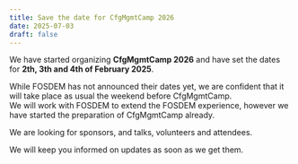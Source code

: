 ```yaml
---
title: Save the date for CfgMgmtCamp 2026
date: 2025-07-03
draft: false
---
```


We have started organizing __CfgMgmtCamp 2026__ and have set the dates for __2th, 3th and 4th of February 2025__.  

While FOSDEM has not announced their dates yet, we are confident that it will take place as usual the weekend before CfgMgmtCamp.  
We will work with FOSDEM to extend the FOSDEM experience, however we have started the preparation of CfgMgmtCamp already.  

We are looking for sponsors, and talks, volunteers and attendees.  

We will keep you informed on updates as soon as we get them.  
